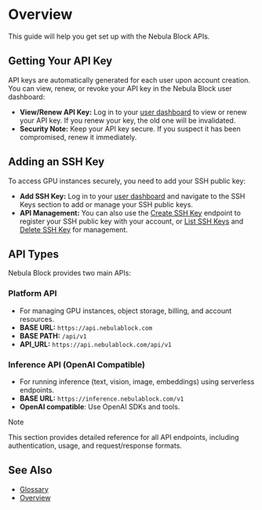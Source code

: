 # Overview
This guide will help you get set up with the Nebula Block APIs. 

## Getting Your API Key
API keys are automatically generated for each user upon account creation. You can view, renew, or revoke your API key in the Nebula Block user dashboard:
- **View/Renew API Key:** Log in to your [user dashboard](https://dev-portal.nebulablock.com/) to view or renew your API key. If you renew your key, the old one will be invalidated.
- **Security Note:** Keep your API key secure. If you suspect it has been compromised, renew it immediately.

## Adding an SSH Key
To access GPU instances securely, you need to add your SSH public key:
- **Add SSH Key:** Log in to your [user dashboard](https://dev-portal.nebulablock.com/) and navigate to the SSH Keys section to add or manage your SSH public keys.
- **API Management:** You can also use the [Create SSH Key](SSH_Keys/Create_SSH_Key.md) endpoint to register your SSH public key with your account, or [List SSH Keys](SSH_Keys/List_SSH_Keys.md) and [Delete SSH Key](SSH_Keys/Delete_SSH_Key.md) for management.

## API Types

Nebula Block provides two main APIs:

### Platform API
- For managing GPU instances, object storage, billing, and account resources.
- **BASE URL:** `https://api.nebulablock.com`
- **BASE PATH:** `/api/v1`
- **API_URL:** `https://api.nebulablock.com/api/v1`

### Inference API (OpenAI Compatible)
- For running inference (text, vision, image, embeddings) using serverless endpoints.
- **BASE URL:** `https://inference.nebulablock.com/v1`
- **OpenAI compatible**: Use OpenAI SDKs and tools.

> [!NOTE]
> This section provides detailed reference for all API endpoints, including authentication, usage, and request/response formats.

## See Also
- [Glossary](../glossary.md)
- [Overview](../Overview.md)
